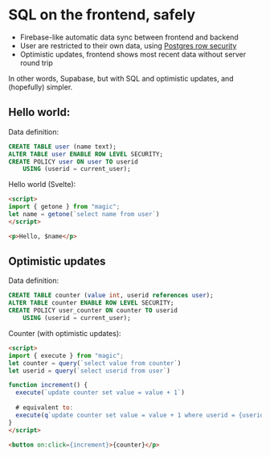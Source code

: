 # SQL on the frontend, safely

* Firebase-like automatic data sync between frontend and backend
* User are restricted to their own data, using [Postgres row security](https://www.postgresql.org/docs/13/ddl-rowsecurity.html)
* Optimistic updates, frontend shows most recent data without server round trip

In other words, Supabase, but with SQL and optimistic updates, and (hopefully) simpler.

## Hello world:

Data definition:
```sql
CREATE TABLE user (name text);
ALTER TABLE user ENABLE ROW LEVEL SECURITY;
CREATE POLICY user ON user TO userid
    USING (userid = current_user);
```

Hello world (Svelte):
```html
<script>
import { getone } from "magic";
let name = getone(`select name from user`)
</script>

<p>Hello, $name</p>
```

## Optimistic updates

Data definition:
```sql
CREATE TABLE counter (value int, userid references user);
ALTER TABLE counter ENABLE ROW LEVEL SECURITY;
CREATE POLICY user_counter ON counter TO userid
    USING (userid = current_user);
```

Counter (with optimistic updates):
```html
<script>
import { execute } from "magic";
let counter = query(`select value from counter`)
let userid = query(`select userid from user`)

function increment() {
  execute(`update counter set value = value + 1`)
  
  # equivalent to:
  execute(q`update counter set value = value + 1 where userid = {userid}`)
}
</script>

<button on:click={increment}>{counter}</p>
```
